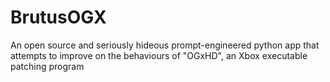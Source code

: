 # BrutusOGX
An open source and seriously hideous prompt-engineered python app that attempts to improve on the behaviours of "OGxHD", an Xbox executable patching program
